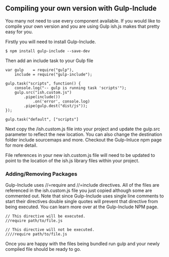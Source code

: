 ## Compiling your own version with Gulp-Include

You many not need to use every component available. If you would like to compile your own version and you are using Gulp ish.js makes that pretty easy for you.

Firstly you will need to install Gulp-Include. 

	$ npm install gulp-include --save-dev

Then add an include task to your Gulp file

	var gulp    = require("gulp"),
	    include = require("gulp-include");
	 
	gulp.task("scripts", function() {
		console.log("-- gulp is running task 'scripts'");
		gulp.src("ish.custom.js")
			.pipe(include())
				.on('error', console.log)
			.pipe(gulp.dest("dist/js"));
	});
	 
	gulp.task("default", ["scripts"]


Next copy the /ish.custom.js file into your project and update the gulp.src parameter to reflect the new location. You can also change the destination folder include sourcemaps and more. Checkout the Gulp-Inluce npm page for more detail.

File references in your new ish.custom.js file will need to be updated to point to the location of the ish.js library files within your project.


### Adding/Removing Packages

Gulp-Include uses //=require and //=include directives. All of the files are referenced in the ish.custom.js file you just copied although some are commented out. Note that since Gulp-Include uses single line comments to start their directives double single quotes will prevent that directive from being executed. You can learn more over at the Gulp-Include NPM page.

	// This directive will be executed.
	//require path/to/file.js

	// This directive will not be executed.
	////require path/to/file.js

Once you are happy with the files being bundled run gulp and your newly compiled file should be ready to go.